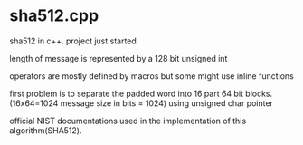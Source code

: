 # sha512.cpp
sha512 in c++. project just started

length of message is represented by a 128 bit unsigned int

operators are mostly defined by macros but some might use inline functions

first problem is to separate the padded word into 16 part 64 bit blocks. (16x64=1024 message size in bits = 1024) using unsigned char pointer

official NIST documentations used in the implementation of this algorithm(SHA512).

